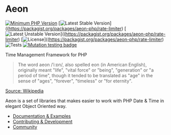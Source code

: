 # Aeon

[![Minimum PHP Version](https://img.shields.io/badge/php-%3E%3D%207.4-8892BF.svg)](https://php.net/)
[![Latest Stable Version](https://poser.pugx.org/aeon-php/rate-limiter/v)]((https://packagist.org/packages/aeon-php/rate-limiter)
[![Latest Unstable Version](https://poser.pugx.org/aeon-php/rate-limiter/v/unstable)]((https://packagist.org/packages/aeon-php/rate-limiter)
[![License](https://poser.pugx.org/aeon-php/rate-limiter/license)]((https://packagist.org/packages/aeon-php/rate-limiter)
![Tests](https://github.com/aeon-php/rate-limiter/workflows/Tests/badge.svg?branch=1.x)
[![Mutation testing badge](https://img.shields.io/endpoint?style=flat&url=https%3A%2F%2Fbadge-api.stryker-mutator.io%2Fgithub.com%2Faeon-php%2Frate-limiter%2F1.x)](https://dashboard.stryker-mutator.io/reports/github.com/aeon-php/rate-limiter/1.x)

Time Management Framework for PHP

> The word aeon /ˈiːɒn/, also spelled eon (in American English), originally meant "life", "vital force" or "being", 
> "generation" or "a period of time", though it tended to be translated as "age" in the sense of "ages", "forever", 
> "timeless" or "for eternity".

[Source: Wikipedia](https://en.wikipedia.org/wiki/Aeon) 

Aeon is a set of libraries that makes easier to work with PHP Date & Time in elegant Object Oriented way.

* [Documentation & Examples](https://aeon-php.org/docs/rate-limiter/)
* [Contributing & Development](https://github.com/aeon-php/.github/blob/master/CONTRIBUTING.md)
* [Community](https://github.com/orgs/aeon-php/discussions)
